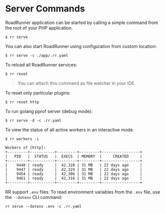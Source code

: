 # Server Commands

RoadRunner application can be started by calling a simple command from the root of your PHP application.

```
$ rr serve 
```

You can also start RoadRunner using configuration from custom location:

```
$ rr serve -c ./app/.rr.yaml
```

To reload all RoadRunner services:

```
$ rr reset
```

> You can attach this command as file watcher in your IDE.

To reset only particular plugins:

```
$ rr reset http
```

To run golang pprof server (debug mode):

```
$ rr serve -d -c .rr.yaml
```

To view the status of all active workers in an interactive mode.

```
$ rr workers -i
```

```
Workers of [http]:
+---------+-----------+---------+---------+-----------------+
|   PID   |  STATUS   |  EXECS  | MEMORY  |     CREATED     |
+---------+-----------+---------+---------+-----------------+
|    9440 | ready     |  42,320 | 31 MB   | 22 days ago     |
|    9447 | ready     |  42,329 | 31 MB   | 22 days ago     |
|    9454 | ready     |  42,306 | 31 MB   | 22 days ago     |
|    9461 | ready     |  42,316 | 31 MB   | 22 days ago     |
+---------+-----------+---------+---------+-----------------+
```

RR support `.env` files. To read environment variables from the `.env` file, use the `--dotenv` CLI command:
```
rr serve --dotenv .env -c .rr.yaml
```
